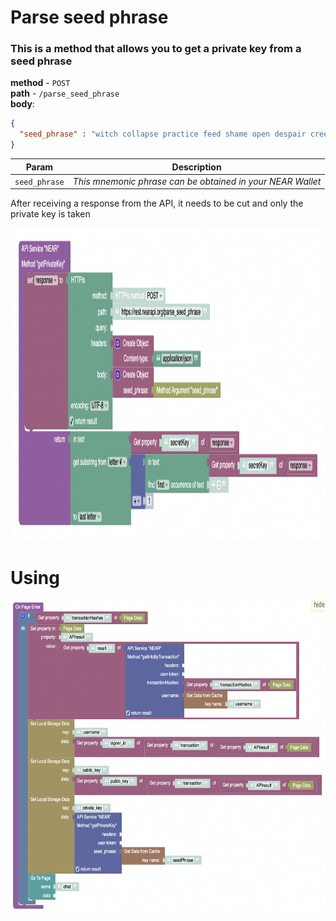 # Parse seed phrase  

### This is a method that allows you to get a private key from a seed phrase  

**method** - `POST`  
**path** - `/parse_seed_phrase`  
**body**: 
```JSON
{
  "seed_phrase" : "witch collapse practice feed shame open despair creek road again ice least"
}
```     

| Param         | Description                                                |
|---------------|------------------------------------------------------------|
| `seed_phrase` | _This mnemonic phrase can be obtained in your NEAR Wallet_ | 

After receiving a response from the API, it needs to be cut and only the private key is taken

<img src="../img/method_parse_seed_phrase.png" height="500px">  

# Using 

<img src="../img/using_method_parse_seed_phrase.png" height="500px">  
